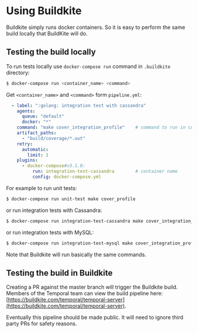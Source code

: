 # Using Buildkite

Buildkite simply runs docker containers. So it is easy to perform the 
same build locally that BuildKite will do.

## Testing the build locally
To run tests locally use `docker-compose run` command in `.buildkite` directory:

```bash
$ docker-compose run <container_name> <command>
```

Get `<container_name>` and `<command>` form `pipeline.yml`:
```yaml
  - label: ":golang: integration test with cassandra"
    agents:
      queue: "default"
      docker: "*"
    command: "make cover_integration_profile"    # command to run in container
    artifact_paths:
      - "build/coverage/*.out"
    retry:
      automatic:
        limit: 1
    plugins:
      - docker-compose#v3.1.0:
          run: integration-test-cassandra        # container name
          config: docker-compose.yml
```

For example to run unit tests:
```bash
$ docker-compose run unit-test make cover_profile
```
or run integration tests with Cassandra:
```bash
$ docker-compose run integration-test-cassandra make cover_integration_profile
```
or run integration tests with MySQL:
```bash
$ docker-compose run integration-test-mysql make cover_integration_profile
```

Note that Buildkite will run basically the same commands.

## Testing the build in Buildkite

Creating a PR against the master branch will trigger the Buildkite
build. Members of the Temporal team can view the build pipeline here:
[https://buildkite.com/temporal/temporal-server](https://buildkite.com/temporal/temporal-server).

Eventually this pipeline should be made public. It will need to ignore 
third party PRs for safety reasons.

